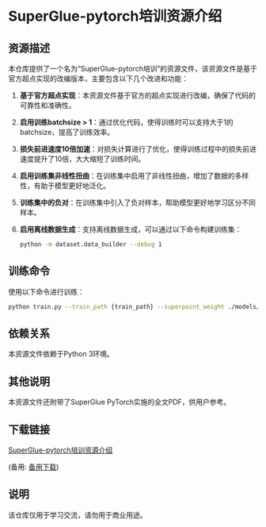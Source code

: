 # SuperGlue-pytorch培训资源介绍

## 资源描述

本仓库提供了一个名为“SuperGlue-pytorch培训”的资源文件，该资源文件是基于官方超点实现的改编版本，主要包含以下几个改进和功能：

1. **基于官方超点实现**：本资源文件基于官方的超点实现进行改编，确保了代码的可靠性和准确性。

2. **启用训练batchsize > 1**：通过优化代码，使得训练时可以支持大于1的batchsize，提高了训练效率。

3. **损失前进速度10倍加速**：对损失计算进行了优化，使得训练过程中的损失前进速度提升了10倍，大大缩短了训练时间。

4. **启用训练集非线性扭曲**：在训练集中启用了非线性扭曲，增加了数据的多样性，有助于模型更好地泛化。

5. **训练集中的负对**：在训练集中引入了负对样本，帮助模型更好地学习区分不同样本。

6. **启用离线数据生成**：支持离线数据生成，可以通过以下命令构建训练集：
   ```bash
   python -m dataset.data_builder --debug 1
   ```

## 训练命令

使用以下命令进行训练：
```bash
python train.py --train_path {train_path} --superpoint_weight ./models/weights/superpoint_v1.pth --feature_dim 256 --dataset_offline_rebuild 1 --pretrained --batch_size 32 --debug 0
```

## 依赖关系

本资源文件依赖于Python 3环境。

## 其他说明

本资源文件还附带了SuperGlue PyTorch实施的全文PDF，供用户参考。

## 下载链接
[SuperGlue-pytorch培训资源介绍](https://pan.quark.cn/s/7937b85551c2) 

(备用: [备用下载](https://pan.baidu.com/s/1rEZqMAZd9wcRt_d3fdKxCw?pwd=1234))

## 说明

该仓库仅用于学习交流，请勿用于商业用途。
